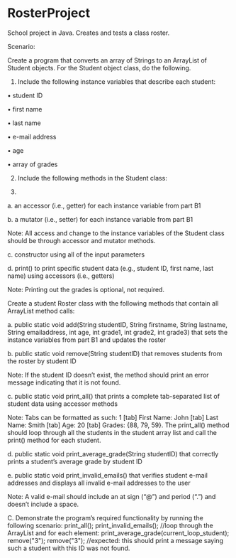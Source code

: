 # RosterProject
School project in Java. Creates and tests a class roster.

Scenario:
 
  Create a program that converts an array of Strings to an ArrayList of Student objects. For the Student object class, do the following.
  
1.  Include the following instance variables that describe each student:
  
•   student ID

•   first name

•   last name

•   e-mail address

•   age

•   array of grades

2.  Include the following methods in the Student class:

3.  
a.  an accessor (i.e., getter) for each instance variable from part B1

b.  a mutator (i.e., setter) for each instance variable from part B1
 
Note: All access and change to the instance variables of the Student class should be through accessor and mutator methods.
 
c.  constructor using all of the input parameters

d.  print() to print specific student data (e.g., student ID, first name, last name) using accessors (i.e., getters)
 
Note: Printing out the grades is optional, not required.
 
  Create a student Roster class with the following methods that contain all ArrayList method calls:
  
a.  public static void add(String studentID, String firstname, String lastname, String emailaddress, int age, int grade1, int grade2, int grade3) that sets the instance variables from part B1 and updates the roster

b.  public static void remove(String studentID) that removes students from the roster by student ID
 
Note: If the student ID doesn’t exist, the method should print an error message indicating that it is not found.
 
c.  public static void print_all() that prints a complete tab-separated list of student data using accessor methods
 
Note: Tabs can be formatted as such: 1 [tab] First Name: John [tab] Last Name: Smith [tab] Age: 20 [tab] Grades: {88, 79, 59}. The print_all() method should loop through all the students in the student array list and call the print() method for each student.
 
d.  public static void print_average_grade(String studentID) that correctly prints a student’s average grade by student ID

e.  public static void print_invalid_emails() that verifies student e-mail addresses and displays all invalid e-mail addresses to the user
 
Note: A valid e-mail should include an at sign (“@”) and period (“.”) and doesn’t include a space.
 
C.  Demonstrate the program’s required functionality by running the following scenario:
print_all();
print_invalid_emails();
//loop through the ArrayList and for each element:
print_average_grade(current_loop_student);
remove("3");
   remove("3");
//expected: this should print a message saying such a student with this ID was not found.
